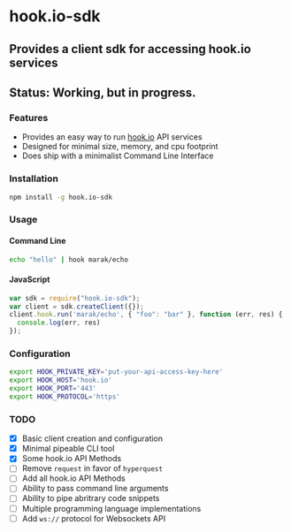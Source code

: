 # hook.io-sdk

## Provides a client sdk for accessing hook.io services

## Status: Working, but in progress.

### Features

 - Provides an easy way to run [hook.io](https://hook.io) API services
 - Designed for minimal size, memory, and cpu footprint
 - Does ship with a minimalist Command Line Interface

### Installation

```bash
npm install -g hook.io-sdk
```

### Usage

#### Command Line

```bash
echo "hello" | hook marak/echo
```

#### JavaScript

```js
var sdk = require("hook.io-sdk");
var client = sdk.createClient({});
client.hook.run('marak/echo', { "foo": "bar" }, function (err, res) {
  console.log(err, res)
});
```

### Configuration

```bash
export HOOK_PRIVATE_KEY='put-your-api-access-key-here'
export HOOK_HOST='hook.io'
export HOOK_PORT='443'
export HOOK_PROTOCOL='https'
```

### TODO

- [x] Basic client creation and configuration 
- [x] Minimal pipeable CLI tool
- [x] Some hook.io API Methods
- [ ] Remove `request` in favor of `hyperquest`
- [ ] Add all hook.io API Methods
- [ ] Ability to pass command line arguments
- [ ] Ability to pipe abritrary code snippets
- [ ] Multiple programming language implementations
- [ ] Add `ws://` protocol for Websockets API

